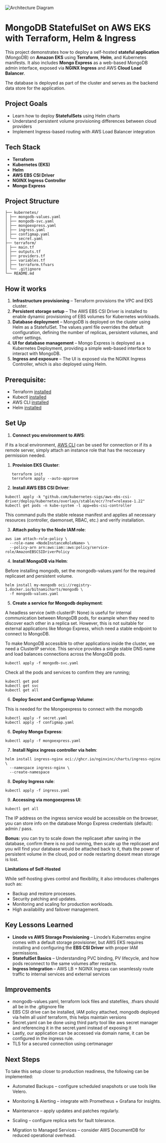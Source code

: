 ![Architecture Diagram](./mongodb-arch.png)

# MongoDB StatefulSet on AWS EKS with Terraform, Helm & Ingress

This project demonstrates how to deploy a self-hosted **stateful application** (MongoDB) on **Amazon EKS** using **Terraform**, **Helm**, and Kubernetes manifests. It also includes **Mongo Express** as a web-based MongoDB admin interface, exposed via **NGINX Ingress** and AWS **Cloud Load Balancer**.

The database is deployed as part of the cluster and serves as the backend data store for the application.

## Project Goals
- Learn how to deploy **StatefulSets** using Helm charts
- Understand persistent volume provisioning differences between cloud providers
- Implement Ingress-based routing with AWS Load Balancer integration
  
## Tech Stack
- **Terraform** 
- **Kubernetes (EKS)** 
- **Helm** 
- **AWS EBS CSI Driver** 
- **NGINX Ingress Controller** 
- **Mongo Express**
  
## Project Structure

```
├── kubernetes/
│ ├── mongodb-values.yaml
│ ├── mongodb-svc.yaml
│ ├── mongoexpress.yaml
│ ├── ingress.yaml
│ ├── configmap.yaml
│ └── secret.yaml
├── terraform/
│ ├── main.tf
│ ├── outputs.tf
│ ├── providers.tf
│ ├── variables.tf
│ ├── terraform.tfvars 
│ └── .gitignore
└── README.md
```

## How it works

1. **Infrastructure provisioning** – Terraform provisions the VPC and EKS cluster.
2. **Persistent storage setup** – The AWS EBS CSI Driver is installed to enable dynamic provisioning of EBS volumes for Kubernetes workloads.
3. **Database deployment** – MongoDB is deployed on the cluster using Helm as a StatefulSet. The values.yaml file overrides the default configuration, defining the number of replicas, persistent volumes, and other settings.
4. **UI for database management** – Mongo Express is deployed as a Kubernetes Deployment, providing a simple web-based interface to interact with MongoDB.
5. **Ingress and exposure** – The UI is exposed via the NGINX Ingress Controller, which is also deployed using Helm.

## Prerequisite:
- Terraform [installed](https://developer.hashicorp.com/terraform/tutorials/aws-get-started/install-cli)
- Kubectl [installed](https://v1-32.docs.kubernetes.io/docs/tasks/tools/)
- AWS CLI [installed](https://docs.aws.amazon.com/cli/latest/userguide/getting-started-install.html)
- Helm [installed](https://helm.sh/docs/intro/install/)

## Set Up
1. **Connect you environment to AWS**:

if its a local environment, [AWS CLI](https://docs.aws.amazon.com/cli/latest/userguide/getting-started-quickstart.html) can be used for connection or if its a remote server, simply attach an instance role that has the neccesary permission needed.

1. **Provision EKS Cluster**:
```
   terraform init
   terraform apply --auto-approve
```
   
2. **Install AWS EBS CSI Driver**:
```
kubectl apply -k "github.com/kubernetes-sigs/aws-ebs-csi-driver/deploy/kubernetes/overlays/stable/ecr/?ref=release-1.22"
kubectl get pods -n kube-system -l app=ebs-csi-controller
```
This command pulls the stable release manifest and applies all necessary resources (controller, daemonset, RBAC, etc.) and verify installation.

3. **Attach policy to the Node IAM role**:
```
aws iam attach-role-policy \
  --role-name <NodeInstanceRoleName> \
  --policy-arn arn:aws:iam::aws:policy/service-role/AmazonEBSCSIDriverPolicy
```
4. **Install MongoDB via Helm**:

Before installing mongodb, set the mongodb-values.yaml for the required replicaset and persistent volume.
```
helm install my-mongodb oci://registry-1.docker.io/bitnamicharts/mongodb \
  -f mongodb-values.yaml
```
5. **Create a service for Mongodb deployment**:

A headless service (with clusterIP: None) is useful for internal communication between MongoDB pods, for example when they need to discover each other in a replica set. However, this is not suitable for external applications like Mongo Express, which need a stable endpoint to connect to MongoDB.

To make MongoDB accessible to other applications inside the cluster, we need a ClusterIP service. This service provides a single stable DNS name and load balances connections across the MongoDB pods.
```
kubectl apply -f mongodb-svc.yaml
```
Check all the pods and services to comfirm they are running;
```
kubectl get pod
kubectl get svc
kubectl get all
```

6. **Deploy Secret and Configmap Volume**:

This is needed for the Mongoexpress to connect with the mongodb
```
kubectl apply -f secret.yaml
kubectl apply -f configmap.yaml
```
6. **Deploy Mongo Express**:
```
kubectl apply -f mongoexpress.yaml
```
7. **Install Nginx ingress controller via helm**:

```
helm install ingress-nginx oci://ghcr.io/nginxinc/charts/ingress-nginx \
  --namespace ingress-nginx \
  --create-namespace
```
8. **Deploy Ingress rule**:

`kubectl apply -f ingress.yaml`

9. **Accessing via mongoexpress UI**:

`kubectl get all`

The IP address on the ingress service would be accessible on the browser, you can store info on the database
Mongo Express credentials (default): admin / pass.

**Bonus:** you can try to scale down the replicaset after saving in the database, confirm there is no pod running, then scale up the replicaset and you will find your database would be attached back to it,
thats the power of persistent volume in the cloud, pod or node restarting doesnt mean storage is lost.

**Limitations of Self-Hosted**

While self-hosting gives control and flexibility, it also introduces challenges such as:
- Backup and restore processes.
- Security patching and updates.
- Monitoring and scaling for production workloads.
- High availability and failover management.

##  Key Lessons Learned
- **Linode vs AWS Storage Provisioning** – Linode’s Kubernetes engine comes with a default storage provisioner, but AWS EKS requires installing and configuring the **EBS CSI Driver** with proper IAM permissions.
- **StatefulSet Basics** – Understanding PVC binding, PV lifecycle, and how pods reconnect to the same volumes after restarts.
- **Ingress Integration** – AWS LB + NGINX Ingress can seamlessly route traffic to internal services and external services

## Improvements

- mongodb-values.yaml, terraform lock files and statefiles, .tfvars should all be in the .gitignore file
- EBS CSI drive can be installed, IAM policy attached, mongodb deployed via helm all usinf terraform, this helps maintain versions
- Secret.yaml can be done using third party tool like aws secret manager and referencing it in the secret.yaml instead of exposing it
- Lastly, our application can be accessed via domain name, it can be configured in the ingress rule.
- TLS for a secured connection using certmanager


## Next Steps 

To take this setup closer to production readiness, the following can be implemented:
- Automated Backups – configure scheduled snapshots or use tools like Velero.
- Monitoring & Alerting – integrate with Prometheus + Grafana for insights.
- Maintenance – apply updates and patches regularly.
- Scaling – configure replica sets for fault tolerance.

- Migration to Managed Services – consider AWS DocumentDB for reduced operational overhead.

